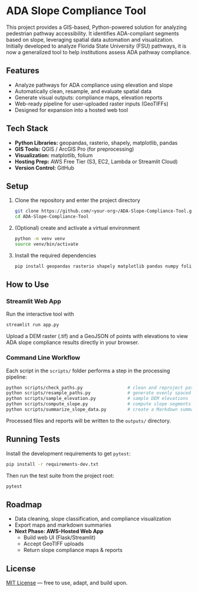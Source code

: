 # ADA Slope Compliance Tool

This project provides a GIS-based, Python-powered solution for analyzing pedestrian pathway accessibility. It identifies ADA-compliant segments based on slope, leveraging spatial data automation and visualization. Initially developed to analyze Florida State University (FSU) pathways, it is now a generalized tool to help institutions assess ADA pathway compliance.

## Features
- Analyze pathways for ADA compliance using elevation and slope
- Automatically clean, resample, and evaluate spatial data
- Generate visual outputs: compliance maps, elevation reports
- Web-ready pipeline for user-uploaded raster inputs (GeoTIFFs)
- Designed for expansion into a hosted web tool

## Tech Stack
- **Python Libraries:** geopandas, rasterio, shapely, matplotlib, pandas
- **GIS Tools:** QGIS / ArcGIS Pro (for preprocessing)
- **Visualization:** matplotlib, folium
- **Hosting Prep:** AWS Free Tier (S3, EC2, Lambda or Streamlit Cloud)
- **Version Control:** GitHub

## Setup
1. Clone the repository and enter the project directory
   ```bash
   git clone https://github.com/<your-org>/ADA-Slope-Compliance-Tool.git
   cd ADA-Slope-Compliance-Tool
   ```
2. (Optional) create and activate a virtual environment
   ```bash
   python -m venv venv
   source venv/bin/activate
   ```
3. Install the required dependencies
   ```bash
   pip install geopandas rasterio shapely matplotlib pandas numpy folium streamlit
   ```

## How to Use

### Streamlit Web App
Run the interactive tool with
```bash
streamlit run app.py
```
Upload a DEM raster (.tif) and a GeoJSON of points with elevations to view ADA
slope compliance results directly in your browser.

### Command Line Workflow
Each script in the `scripts/` folder performs a step in the processing pipeline:
```bash
python scripts/check_paths.py                 # clean and reproject path data
python scripts/resample_paths.py              # generate evenly spaced points
python scripts/sample_elevation.py            # sample DEM elevations
python scripts/compute_slope.py               # compute slope segments
python scripts/summarize_slope_data.py        # create a Markdown summary
```
Processed files and reports will be written to the `outputs/` directory.


## Running Tests

Install the development requirements to get `pytest`:

```bash
pip install -r requirements-dev.txt
```

Then run the test suite from the project root:

```bash
pytest
```

## Roadmap

- Data cleaning, slope classification, and compliance visualization  
- Export maps and markdown summaries  
- **Next Phase: AWS-Hosted Web App**  
  - Build web UI (Flask/Streamlit)  
  - Accept GeoTIFF uploads  
  - Return slope compliance maps & reports  

## License
[MIT License](LICENSE) — free to use, adapt, and build upon.

